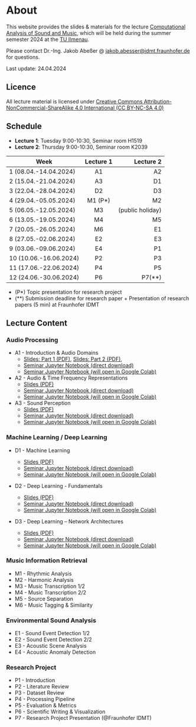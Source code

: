 # About

This website provides the slides & materials for the lecture [Computational Analysis of Sound and Music](https://www.tu-ilmenau.de/modultafeln/?fnqall=201260), 
which will be held during the summer semester 2024 at the [TU Ilmenau](https://www.tu-ilmenau.de/).

Please contact Dr.-Ing. Jakob Abeßer @ <jakob.abesser@idmt.fraunhofer.de> for questions.

Last update: 24.04.2024

## Licence 

All lecture material is licensed under [Creative Commons Attribution-NonCommercial-ShareAlike 4.0 International (CC BY-NC-SA 4.0)](https://creativecommons.org/licenses/by-nc-sa/4.0/)

## Schedule

- **Lecture 1**: Tuesday 9:00-10:30, Seminar room H1519
- **Lecture 2**: Thursday 9:00-10:30, Seminar room K2039  

| Week                    | Lecture 1 |        Lecture 2 | 
|-------------------------|:---------:|-----------------:|
| 1  (08.04.-14.04.2024)  |    A1     |               A2 |
| 2  (15.04.-21.04.2024)  |    A3     |               D1 |
| 3  (22.04.-28.04.2024)  |    D2     |               D3 |
| 4  (29.04.-05.05.2024)  |  M1 (P*)  |               M2 |
| 5  (06.05.-12.05.2024)  |    M3     | (public holiday) |
| 6  (13.05.-19.05.2024)  |    M4     |               M5 |
| 7  (20.05.-26.05.2024)  |    M6     |               E1 |
| 8  (27.05.-02.06.2024)  |    E2     |               E3 |
| 9  (03.06.-09.06.2024)  |    E4     |               P1 |
| 10  (10.06.-16.06.2024) |    P2     |               P3 |
| 11  (17.06.-22.06.2024) |    P4     |               P5 |
| 12  (24.06.-30.06.2024) |    P6     |           P7(**) |

- (P*) Topic presentation for research project
- (**) Submission deadline for research paper + Presentation of research papers (5 min) at Fraunhofer IDMT

## Lecture Content

### Audio Processing

- A1 - Introduction & Audio Domains 
  - [Slides: Part 1 (PDF)](lectures/CASM_0_Introduction.pdf), [Slides: Part 2 (PDF)](lectures/CASM_A_1_Audio_Domains.pdf),  
  - [Seminar Jupyter Notebook (direct download)](notebooks/CASM_A_1_Audio_Domains.ipynb)
  - [Seminar Jupyter Notebook (will open in Google Colab)](https://colab.research.google.com/github/machinelistening/casm/blob/main/notebooks/CASM_A_1_Audio_Domains.ipynb)
- A2 - Audio & Time Frequency Representations
  - [Slides (PDF)](lectures/CASM_A_2_Audio_Time_Frequency_Representations.pdf)
  - [Seminar Jupyter Notebook (direct download)](notebooks/CASM_A_2_Audio_Time_Frequency_Representations.ipynb)
  - [Seminar Jupyter Notebook (will open in Google Colab)](https://colab.research.google.com/github/machinelistening/casm/blob/main/notebooks/CASM_A_2_Audio_Time_Frequency_Representations.ipynb)
- A3 - Sound Perception
  - [Slides (PDF)](lectures/CASM_A_3_Sound_Perception.pdf)
  - [Seminar Jupyter Notebook (direct download)](notebooks/CASM_A_3_Sound_Perception.ipynb)
  - [Seminar Jupyter Notebook (will open in Google Colab)](https://colab.research.google.com/github/machinelistening/casm/blob/main/notebooks/CASM_A_3_Sound_Perception.ipynb)

### Machine Learning / Deep Learning

- D1 - Machine Learning
  - [Slides (PDF)](lectures/CASM_DL_1_Machine_Learning.pdf)
  - [Seminar Jupyter Notebook (direct download)](notebooks/CASM_D_1_Machine_Learning.ipynb)
  - [Seminar Jupyter Notebook (will open in Google Colab)](https://colab.research.google.com/github/machinelistening/casm/blob/main/notebooks/CASM_D_1_Machine_Learning.ipynb)

- D2 - Deep Learning - Fundamentals
  - [Slides (PDF)](lectures/CASM_DL_2_Deep_Learning_Fundamentals.pdf)
  - [Seminar Jupyter Notebook (direct download)](notebooks/CASM_D_2_Deep_Learning_Fundamentals.ipynb)
  - [Seminar Jupyter Notebook (will open in Google Colab)](https://colab.research.google.com/github/machinelistening/casm/blob/main/notebooks/CASM_D_2_Deep_Learning_Fundamentals.ipynb)

- D3 - Deep Learning – Network Architectures
  - [Slides (PDF)](lectures/CASM_DL_3_Deep_Learning_Network_Architectures.pdf)
  - [Seminar Jupyter Notebook (direct download)](notebooks/CASM_DL_3_Deep_Learning_Network_Architectures.ipynb)
  - [Seminar Jupyter Notebook (will open in Google Colab)](https://colab.research.google.com/github/machinelistening/casm/blob/main/notebooks/CASM_DL_3_Deep_Learning_Network_Architectures.ipynb)

### Music Information Retrieval

- M1 - Rhythmic Analysis
- M2 - Harmonic Analysis
- M3 - Music Transcription 1/2
- M4 - Music Transcription 2/2
- M5 - Source Separation
- M6 - Music Tagging & Similarity

### Environmental Sound Analysis

- E1 - Sound Event Detection 1/2
- E2 - Sound Event Detection 2/2
- E3 - Acoustic Scene Analysis
- E4 - Acoustic Anomaly Detection

### Research Project

- P1 - Introduction
- P2 - Literature Review
- P3 - Dataset Review
- P4 - Processing Pipeline
- P5 - Evaluation & Metrics
- P6 - Scientific Writing & Visualization
- P7 - Research Project Presentation (@Fraunhofer IDMT)

